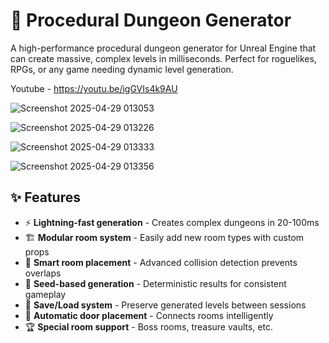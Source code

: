 # 🏰 Procedural Dungeon Generator

A high-performance procedural dungeon generator for Unreal Engine that can create massive, complex levels in milliseconds. Perfect for roguelikes, RPGs, or any game needing dynamic level generation.

Youtube - https://youtu.be/igGVIs4k9AU

![Screenshot 2025-04-29 013053](https://github.com/user-attachments/assets/f3b11797-f368-4949-8715-29d91fe97816)

![Screenshot 2025-04-29 013226](https://github.com/user-attachments/assets/e129fdf5-92fc-4486-a8c3-fffbda04556a)

![Screenshot 2025-04-29 013333](https://github.com/user-attachments/assets/54ce1792-b828-4399-a634-a0d41fd73f7f)

![Screenshot 2025-04-29 013356](https://github.com/user-attachments/assets/c817c5dd-6d42-4cdd-8d16-df2703913567)

## ✨ Features

- ⚡ **Lightning-fast generation** - Creates complex dungeons in 20-100ms
- 🏗️ **Modular room system** - Easily add new room types with custom props
- 🎲 **Smart room placement** - Advanced collision detection prevents overlaps
- 🔄 **Seed-based generation** - Deterministic results for consistent gameplay
- 💾 **Save/Load system** - Preserve generated levels between sessions
- 🧩 **Automatic door placement** - Connects rooms intelligently
- 🏆 **Special room support** - Boss rooms, treasure vaults, etc.
